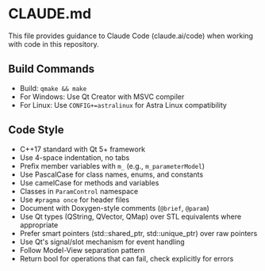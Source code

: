 # CLAUDE.md

This file provides guidance to Claude Code (claude.ai/code) when working with code in this repository.

## Build Commands
- Build: `qmake && make`
- For Windows: Use Qt Creator with MSVC compiler
- For Linux: Use `CONFIG+=astralinux` for Astra Linux compatibility

## Code Style
- C++17 standard with Qt 5+ framework
- Use 4-space indentation, no tabs
- Prefix member variables with `m_` (e.g., `m_parameterModel`)
- Use PascalCase for class names, enums, and constants
- Use camelCase for methods and variables
- Classes in `ParamControl` namespace
- Use `#pragma once` for header files
- Document with Doxygen-style comments (`@brief`, `@param`)
- Use Qt types (QString, QVector, QMap) over STL equivalents where appropriate
- Prefer smart pointers (std::shared_ptr, std::unique_ptr) over raw pointers
- Use Qt's signal/slot mechanism for event handling
- Follow Model-View separation pattern
- Return bool for operations that can fail, check explicitly for errors
